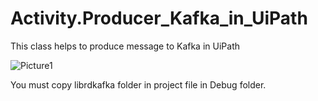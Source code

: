 # Activity.Producer_Kafka_in_UiPath
This class helps to produce message to Kafka in UiPath

![Picture1](https://user-images.githubusercontent.com/30102145/155931007-400cc2f3-6432-44c2-9b36-77397433103f.png)

You must copy librdkafka folder in project file in Debug folder.
